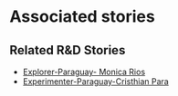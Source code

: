 # Associated stories

<!-- !!DO NOT REMOVE!! start autogenerated hyperlinks -->
## Related R&D Stories
- [Explorer\-Paraguay\- Monica Rios](/stories/?doc=Explorers_PRY)
- [Experimenter\-Paraguay\-Cristhian Para](/stories/?doc=Experimenters_PRY)
<!-- !!DO NOT REMOVE!! end autogenerated hyperlinks -->